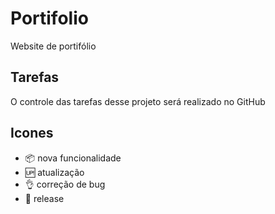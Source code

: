 # Portifolio
Website de portifólio

## Tarefas
O controle das tarefas desse projeto será realizado no GitHub

## Icones

- :package: nova funcionalidade
- :up: atualização
- :ok_hand: correção de bug
- :checkered_flag: release